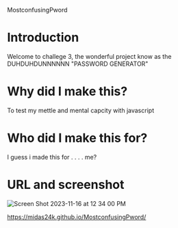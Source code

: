 MostconfusingPword

# Introduction
Welcome to challege 3, the wonderful project know as the DUHDUHDUNNNNNN "PASSWORD GENERATOR"
# Why did I make this?
To test my mettle and mental capcity with javascript
# Who did I make this for?
I guess i made this for . . . . me?
# URL and screenshot

![Screen Shot 2023-11-16 at 12 34 00 PM](https://github.com/Midas24k/MostconfusingPword/assets/137853877/ab829062-1d84-4876-ba94-03273d2bdfba)



https://midas24k.github.io/MostconfusingPword/
